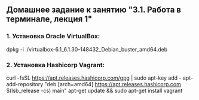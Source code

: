 ## Домашнее задание к занятию "3.1. Работа в терминале, лекция 1"

### 1. Установка Oracle VirtualBox:

dpkg -i ./virtualbox-6.1_6.1.30-148432_Debian_buster_amd64.deb

### 2. Установка Hashicorp Vagrant:

curl -fsSL https://apt.releases.hashicorp.com/gpg | sudo apt-key add -
apt-add-repository "deb [arch=amd64] https://apt.releases.hashicorp.com $(lsb_release -cs) main"
apt-get update && sudo apt-get install vagrant


